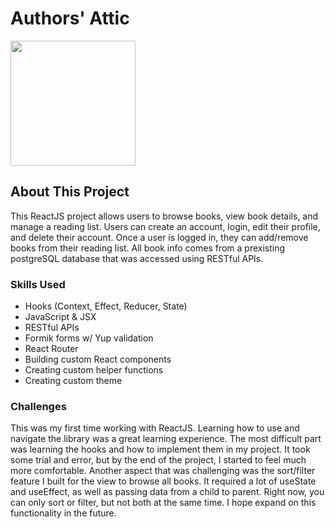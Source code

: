 # Authors' Attic

<img src='https://res.cloudinary.com/detcvmtip/image/upload/v1655145714/bookstore/readbannedbooks_zzn0ih.jpg' height='200'/>

## About This Project

This ReactJS project allows users to browse books, view book details, and manage a reading list. Users can create an account, login, edit their profile, and delete their account. Once a user is logged in, they can add/remove books from their reading list. All book info comes from a prexisting postgreSQL database that was accessed using RESTful APIs. 

### Skills Used

- Hooks (Context, Effect, Reducer, State)
- JavaScript & JSX
- RESTful APIs
- Formik forms w/ Yup validation
- React Router
- Building custom React components
- Creating custom helper functions
- Creating custom theme

### Challenges 

This was my first time working with ReactJS. Learning how to use and navigate the library was a great learning experience. The most difficult part was learning the hooks and how to implement them in my project. It took some trial and error, but by the end of the project, I started to feel much more comfortable. Another aspect that was challenging was the sort/filter feature I built for the view to browse all books. It required a lot of useState and useEffect, as well as passing data from a child to parent. Right now, you can only sort or filter, but not both at the same time. I hope expand on this functionality in the future. 